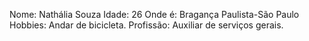 Nome: Nathália Souza
Idade: 26
Onde é: Bragança Paulista-São Paulo
Hobbies: Andar de bicicleta.
Profissão: Auxiliar de serviços gerais.
